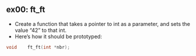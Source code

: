 ## ex00: ft_ft ##
- Create a function that takes a pointer to int as a parameter, and sets the value “42” to that int.
- Here’s how it should be prototyped:

```c 
void	ft_ft(int *nbr);

